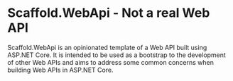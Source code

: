 # Scaffold.WebApi - Not a real Web API #

Scaffold.WebApi is an opinionated template of a Web API built using ASP.NET Core. It is intended to be used as a bootstrap to the development of other Web APIs and aims to address some common concerns when building Web APIs in ASP.NET Core.
